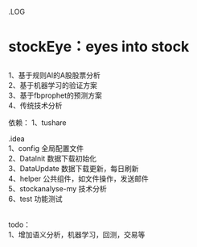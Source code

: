 .LOG
# stockEye：eyes into stock</p>
1、基于规则AI的A股股票分析</br>
2、基于机器学习的验证方案</br>
3、基于fbprophet的预测方案</br>
4、传统技术分析</br>

依赖：
1、tushare

 .idea</br>
1、config			全局配置文件</br>
2、DataInit			数据下载初始化</br>
3、DataUpdate			数据下载更新，每日刷新</br>
4、helper			公共组件，如文件操作，发送邮件</br>
5、stockanalyse-my		技术分析</br>
6、test			功能测试</br>
 

</br>
todo：		</br>
1、增加语义分析，机器学习，回测，交易等</br>




